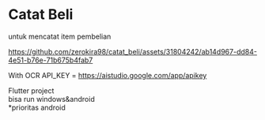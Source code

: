 # Catat Beli
untuk mencatat item pembelian

https://github.com/zerokira98/catat_beli/assets/31804242/ab14d967-dd84-4e51-b76e-71b675b4fab7

With OCR
API_KEY = https://aistudio.google.com/app/apikey<br />

Flutter project<br />
bisa run windows&android <br />
*prioritas android <br />


